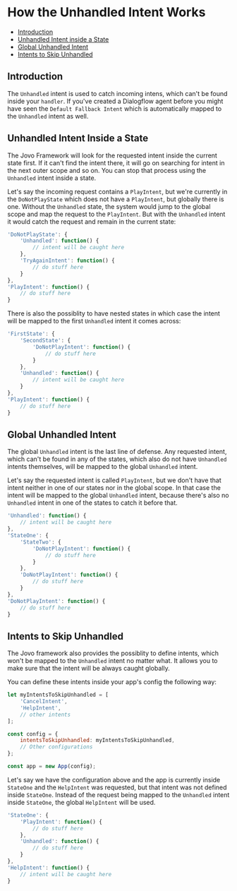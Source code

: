 # How the Unhandled Intent Works

* [Introduction](#introduction)
* [Unhandled Intent inside a State](#unhandled-intent-inside-a-state)
* [Global Unhandled Intent](#global-unhandled-intent)
* [Intents to Skip Unhandled](#intents-to-skip-unhandled)

## Introduction

The `Unhandled` intent is used to catch incoming intens, which can't be found inside your `handler`. If you've created a Dialogflow agent before you might have seen the `Default Fallback Intent` which is automatically mapped to the `Unhandled` intent as well.

## Unhandled Intent Inside a State

The Jovo Framework will look for the requested intent inside the current state first. If it can't find the intent there, it will go on searching for intent in the next outer scope and so on. You can stop that process using the `Unhandled` intent inside a state.

Let's say the incoming request contains a `PlayIntent`, but we're currently in the `DoNotPlayState` which does not have a `PlayIntent`, but globally there is one. Without the `Unhandled` state, the system would jump to the global scope and map the request to the `PlayIntent`. But with the `Unhandled` intent it would catch the request and remain in the current state:

```javascript
'DoNotPlayState': {
    'Unhandled': function() {
        // intent will be caught here
    },
    'TryAgainIntent': function() {
        // do stuff here
    }
},
'PlayIntent': function() {
    // do stuff here
}
```

There is also the possiblity to have nested states in which case the intent will be mapped to the first `Unhandled` intent it comes across:

```javascript
'FirstState': {
    'SecondState': {
        'DoNotPlayIntent': function() {
            // do stuff here
        }
    },
    'Unhandled': function() {
        // intent will be caught here
    }
},
'PlayIntent': function() {
    // do stuff here
}
```

## Global Unhandled Intent

The global `Unhandled` intent is the last line of defense. Any requested intent, which can't be found in any of the states, which also do not have `Unhandled` intents themselves, will be mapped to the global `Unhandled` intent.

Let's say the requested intent is called `PlayIntent`, but we don't have that intent neither in one of our states nor in the global scope. In that case the intent will be mapped to the global `Unhandled` intent, because there's also no `Unhandled` intent in one of the states to catch it before that.

```javascript
'Unhandled': function() {
    // intent will be caught here
},
'StateOne': {
    'StateTwo': {
        'DoNotPlayIntent': function() {
            // do stuff here
        }
    },
    'DoNotPlayIntent': function() {
        // do stuff here
    }
},
'DoNotPlayIntent': function() {
    // do stuff here
}
```

## Intents to Skip Unhandled

The Jovo framework also provides the possiblity to define intents, which won't be mapped to the `Unhandled` intent no matter what. It allows you to make sure that the intent will be always caught globally.

You can define these intents inside your app's config the following way:

```javascript
let myIntentsToSkipUnhandled = [
    'CancelIntent',
    'HelpIntent',
    // other intents
];

const config = {
    intentsToSkipUnhandled: myIntentsToSkipUnhandled,
    // Other configurations
};

const app = new App(config);
```

Let's say we have the configuration above and the app is currently inside `StateOne` and the `HelpIntent` was requested, but that intent was not defined inside `StateOne`. Instead of the request being mapped to the `Unhandled` intent inside `StateOne`, the global `HelpIntent` will be used.

```javascript
'StateOne': {
    'PlayIntent': function() {
        // do stuff here
    },
    'Unhandled': function() {
        // do stuff here
    }
},
'HelpIntent': function() {
    // intent will be caught here
}
```

<!--[metadata]: { "description": "Learn how the Unhandled Intent works for Alexa Skills and Google Actions with Jovo.", "author": "kaan-kilic" }-->
